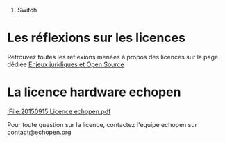1.  Switch

Les réflexions sur les licences
===============================

Retrouvez toutes les reflexions menées à propos des licences sur la page
dédiée [Enjeux juridiques et Open
Source](Enjeux_juridiques_et_Open_Source "wikilink")

La licence hardware echopen
===========================

[:File:20150915 Licence
echopen.pdf](:File:20150915_Licence_echopen.pdf "wikilink")

Pour toute question sur la licence, contactez l'équipe echopen sur
contact@echopen.org
